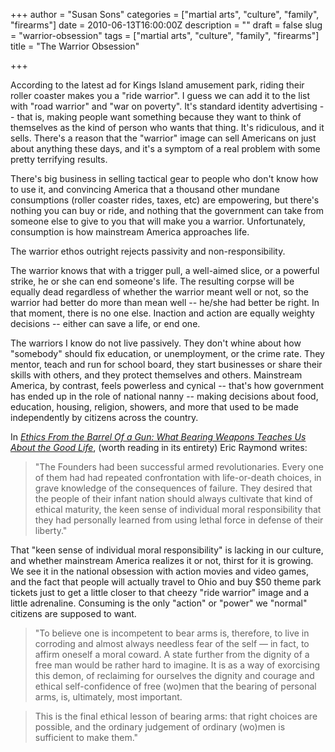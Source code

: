 +++
author = "Susan Sons"
categories = ["martial arts", "culture", "family", "firearms"]
date = 2010-06-13T16:00:00Z
description = ""
draft = false
slug = "warrior-obsession"
tags = ["martial arts", "culture", "family", "firearms"]
title = "The Warrior Obsession"

+++

According to the latest ad for Kings Island amusement park, riding their roller coaster makes you a "ride warrior".  I guess we can add it to the list with "road warrior" and "war on poverty".  It's standard identity advertising -- that is, making people want something because they want to think of themselves as the kind of person who wants that thing.  It's ridiculous, and it sells.  There's a reason that the "warrior" image can sell Americans on just about anything these days, and it's a symptom of a real problem with some pretty terrifying results.

There's big business in selling tactical gear to people who don't know how to use it, and convincing America that a thousand other mundane consumptions (roller coaster rides, taxes, etc) are empowering, but there's nothing you can buy or ride, and nothing that the government can take from someone else to give to you that will make you a warrior.  Unfortunately, consumption is how mainstream America approaches life.

The warrior ethos outright rejects passivity and non-responsibility.

The warrior knows that with a trigger pull, a well-aimed slice, or a powerful strike, he or she can end someone's life.  The resulting corpse will be equally dead regardless of whether the warrior meant well or not, so the warrior had better do more than mean well -- he/she had better be right.  In that moment, there is no one else.  Inaction and action are equally weighty decisions -- either can save a life, or end one.

The warriors I know do not live passively.  They don't whine about how "somebody" should fix education, or unemployment, or the crime rate.  They mentor, teach and run for school board, they start businesses or share their skills with others, and they protect themselves and others.  Mainstream America, by contrast, feels powerless and cynical -- that's how government has ended up in the role of national nanny -- making decisions about food, education, housing, religion, showers, and more that used to be made independently by citizens across the country.

In *[Ethics From the Barrel Of a Gun: What Bearing Weapons Teaches Us About the Good Life](http://www.catb.org/esr/guns/gun-ethics.html)*, (worth reading in its entirety) Eric Raymond writes:

>"The Founders had been successful armed revolutionaries. Every one of them had had repeated confrontation with life-or-death choices, in grave knowledge of the consequences of failure. They desired that the people of their infant nation should always cultivate that kind of ethical maturity, the keen sense of individual moral responsibility that they had personally learned from using lethal force in defense of their liberty."

That "keen sense of individual moral responsibility" is lacking in our culture, and whether mainstream America realizes it or not, thirst for it is growing.  We see it in the national obsession with action movies and video games, and the fact that people will actually travel to Ohio and buy $50 theme park tickets just to get a little closer to that cheezy "ride warrior" image and a little adrenaline.  Consuming is the only "action" or "power" we "normal" citizens are supposed to want.

>"To believe one is incompetent to bear arms is, therefore, to live in corroding and almost always needless fear of the self — in fact, to affirm oneself a moral coward. A state further from the dignity of a free man would be rather hard to imagine. It is as a way of exorcising this demon, of reclaiming for ourselves the dignity and courage and ethical self-confidence of free (wo)men that the bearing of personal arms, is, ultimately, most important.

>This is the final ethical lesson of bearing arms: that right choices are possible, and the ordinary judgement of ordinary (wo)men is sufficient to make them."

